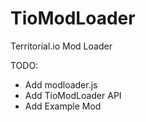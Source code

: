 # TioModLoader
Territorial.io Mod Loader

TODO:
* Add modloader.js
* Add TioModLoader API
* Add Example Mod
